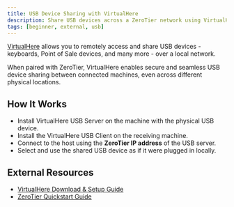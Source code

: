 ```yaml
---
title: USB Device Sharing with VirtualHere
description: Share USB devices across a ZeroTier network using VirtualHere.
tags: [beginner, external, usb]
---
```


[VirtualHere](https://www.virtualhere.com/) allows you to remotely access and share USB devices - keyboards, Point of Sale devices, and many more - over a local network.

When paired with ZeroTier, VirtualHere enables secure and seamless USB device sharing between connected machines, even across different physical locations.

## How It Works

- Install VirtualHere USB Server on the machine with the physical USB device.
- Install the VirtualHere USB Client on the receiving machine.
- Connect to the host using the **ZeroTier IP address** of the USB server.
- Select and use the shared USB device as if it were plugged in locally.

## External Resources

- [VirtualHere Download & Setup Guide](https://www.virtualhere.com/)
- [ZeroTier Quickstart Guide](/quickstart)
